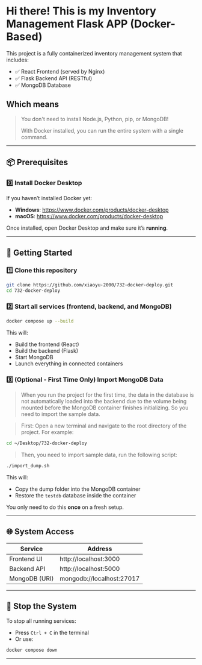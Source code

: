 # Hi there! This is my Inventory Management Flask APP (Docker-Based)

This project is a fully containerized inventory management system that includes:

- ✅ React Frontend (served by Nginx)
- ✅ Flask Backend API (RESTful)
- ✅ MongoDB Database

## Which means
> You don't need to install Node.js, Python, pip, or MongoDB!
>
> With Docker installed, you can run the entire system with a single command.

---

## 📦 Prerequisites

### 0️⃣ Install Docker Desktop

If you haven’t installed Docker yet:

- **Windows**: https://www.docker.com/products/docker-desktop  
- **macOS**: https://www.docker.com/products/docker-desktop

Once installed, open Docker Desktop and make sure it’s **running**.

---

## 🚀 Getting Started

### 1️⃣ Clone this repository

```bash
git clone https://github.com/xiaoyu-2000/732-docker-deploy.git
cd 732-docker-deploy
```


### 2️⃣ Start all services (frontend, backend, and MongoDB)

```bash
docker compose up --build
```

This will:
- Build the frontend (React)
- Build the backend (Flask)
- Start MongoDB
- Launch everything in connected containers


### 3️⃣ (Optional - First Time Only) Import MongoDB Data
> When you run the project for the first time, the data in the database is not automatically loaded into the backend due to the volume being mounted before the MongoDB container finishes initializing. So you need to import the sample data.

> First: Open a new terminal and navigate to the root directory of the project. For example:
```bash
cd ~/Desktop/732-docker-deploy
```
> Then, you need to import sample data, run the following script:
```bash
./import_dump.sh
```
This will:
- Copy the dump folder into the MongoDB container
- Restore the `testdb` database inside the container

You only need to do this **once** on a fresh setup.

---

## 🌐 System Access

| Service       | Address                  |
|---------------|--------------------------|
| Frontend UI   | http://localhost:3000    |
| Backend API   | http://localhost:5000    |
| MongoDB (URI) | mongodb://localhost:27017 |

---

## 🛑 Stop the System

To stop all running services:

- Press `Ctrl + C` in the terminal
- Or use:

```bash
docker compose down
```

---

